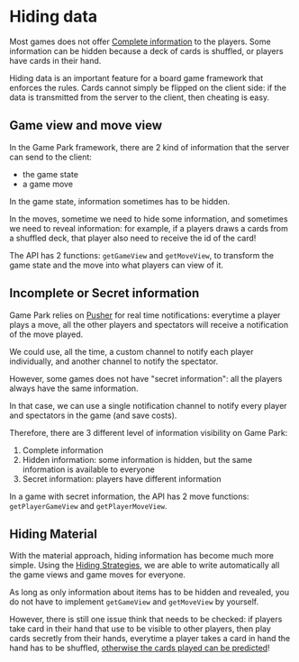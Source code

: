 # Hiding data

Most games does not offer [Complete information](https://en.wikipedia.org/wiki/Complete_information) to the players. Some information can be hidden because a deck of cards is shuffled, or players have cards in their hand.

Hiding data is an important feature for a board game framework that enforces the rules. Cards cannot simply be flipped on the client side: if the data is transmitted from the server to the client, then cheating is easy.

## Game view and move view

In the Game Park framework, there are 2 kind of information that the server can send to the client:
- the game state
- a game move

In the game state, information sometimes has to be hidden.

In the moves, sometime we need to hide some information, and sometimes we need to reveal information: for example, if a players draws a cards from a shuffled deck, that player also need to receive the id of the card!

The API has 2 functions: `getGameView` and `getMoveView`, to transform the game state and the move into what players can view of it.

## Incomplete or Secret information

Game Park relies on [Pusher](https://pusher.com/) for real time notifications: everytime a player plays a move, all the other players and spectators will receive a notification of the move played.

We could use, all the time, a custom channel to notify each player individually, and another channel to notify the spectator.

However, some games does not have "secret information": all the players always have the same information.

In that case, we can use a single notification channel to notify every player and spectators in the game (and save costs).

Therefore, there are 3 different level of information visibility on Game Park:
1. Complete information
2. Hidden information: some information is hidden, but the same information is available to everyone
3. Secret information: players have different information

In a game with secret information, the API has 2 move functions: `getPlayerGameView` and `getPlayerMoveView`.

## Hiding Material

With the material approach, hiding information has become much more simple. Using the [Hiding Strategies](features/custom-hiding-strategies.md), we are able to write automatically all the game views and game moves for everyone.

As long as only information about items has to be hidden and revealed, you do not have to implement `getGameView` and `getMoveView` by yourself.

However, there is still one issue think that needs to be checked: if players take card in their hand that use to be visible to other players, then play cards secretly from their hands, everytime a player takes a card in hand the hand has to be shuffled, [otherwise the cards played can be predicted](TODO)!
